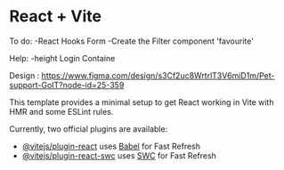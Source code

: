 # React + Vite

To do:
-React Hooks Form
-Create the Filter component 'favourite'

Help:
-height Login Containe

Design : https://www.figma.com/design/s3Cf2uc8WrtrlT3V6miD1m/Pet-support-GoIT?node-id=25-359

This template provides a minimal setup to get React working in Vite with HMR and some ESLint rules.

Currently, two official plugins are available:

- [@vitejs/plugin-react](https://github.com/vitejs/vite-plugin-react/blob/main/packages/plugin-react/README.md) uses [Babel](https://babeljs.io/) for Fast Refresh
- [@vitejs/plugin-react-swc](https://github.com/vitejs/vite-plugin-react-swc) uses [SWC](https://swc.rs/) for Fast Refresh
